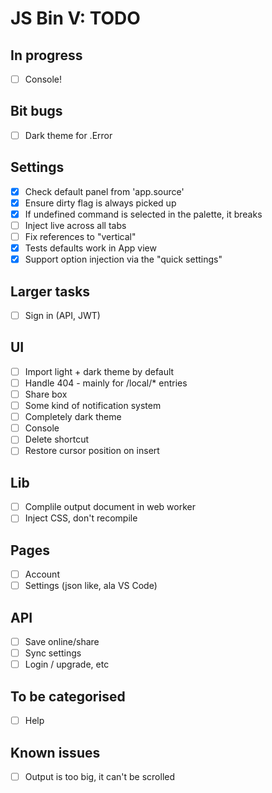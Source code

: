 # JS Bin V: TODO

## In progress

- [ ] Console!

## Bit bugs

- [ ] Dark theme for .Error

## Settings

- [x] Check default panel from 'app.source'
- [x] Ensure dirty flag is always picked up
- [x] If undefined command is selected in the palette, it breaks
- [ ] Inject live across all tabs
- [ ] Fix references to "vertical"
- [x] Tests defaults work in App view
- [x] Support option injection via the "quick settings"

## Larger tasks

- [ ] Sign in (API, JWT)

## UI

- [ ] Import light + dark theme by default
- [ ] Handle 404 - mainly for /local/* entries
- [ ] Share box
- [ ] Some kind of notification system
- [ ] Completely dark theme
- [ ] Console
- [ ] Delete shortcut
- [ ] Restore cursor position on insert

## Lib

- [ ] Complile output document in web worker
- [ ] Inject CSS, don't recompile

## Pages

- [ ] Account
- [ ] Settings (json like, ala VS Code)

## API

- [ ] Save online/share
- [ ] Sync settings
- [ ] Login / upgrade, etc

## To be categorised

- [ ] Help

## Known issues

- [ ] Output is too big, it can't be scrolled
